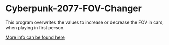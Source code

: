 # Cyberpunk-2077-FOV-Changer
This program overwrites the values to increase or decrease the FOV in cars, when playing in first person.

[More info can be found here](https://www.nexusmods.com/cyberpunk2077/mods/276?tab=files)
